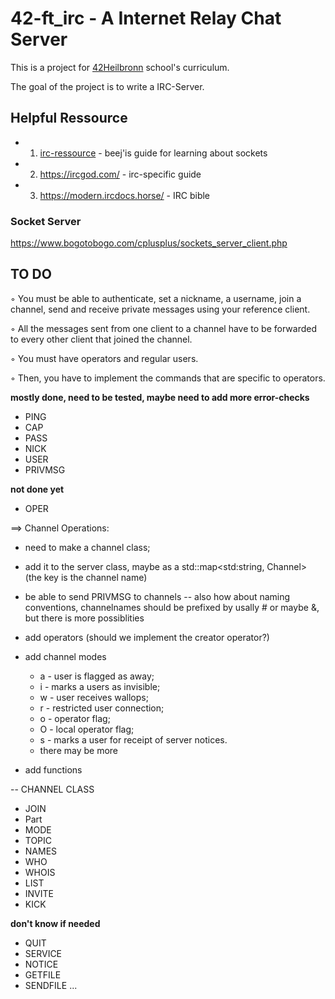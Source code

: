 # 42-ft_irc - A Internet Relay Chat Server

This is a project for [42Heilbronn](https://www.42heilbronn.de/en/curriculum/) school's curriculum.

The goal of the project is to write a IRC-Server.

## Helpful Ressource

- 1. [irc-ressource](https://github.com/barimehdi77/ft_irc) - beej'is guide for learning about sockets

- 2. https://ircgod.com/ - irc-specific guide

- 3. https://modern.ircdocs.horse/ - IRC bible

### Socket Server
https://www.bogotobogo.com/cplusplus/sockets_server_client.php

## TO DO
◦ You must be able to authenticate, set a nickname, a username, join a channel,
send and receive private messages using your reference client.

◦ All the messages sent from one client to a channel have to be forwarded to
every other client that joined the channel.

◦ You must have operators and regular users.

◦ Then, you have to implement the commands that are specific to operators.

__mostly done, need to be tested, maybe need to add more error-checks__
- PING
- CAP
- PASS
- NICK
- USER
- PRIVMSG

__not done yet__

- OPER

==> Channel Operations:
+ need to make a channel class;
+ add it to the server class, maybe as a std::map<std:string, Channel> (the key is the channel name)
+ be able to send PRIVMSG to channels
  -- also how about naming conventions, channelnames should be prefixed by usally # or maybe &, but there is more possiblities
+ add operators (should we implement the creator operator?)
+ add channel modes
  - a - user is flagged as away;
  - i - marks a users as invisible;
  - w - user receives wallops;
  - r - restricted user connection;
  - o - operator flag;
  - O - local operator flag;
  - s - marks a user for receipt of server notices.
  - there may be more

+ add functions

-- CHANNEL CLASS

- JOIN
- Part
- MODE
- TOPIC
- NAMES
- WHO
- WHOIS
- LIST
- INVITE
- KICK

__don't know if needed__
- QUIT
- SERVICE
- NOTICE
- GETFILE
- SENDFILE
...